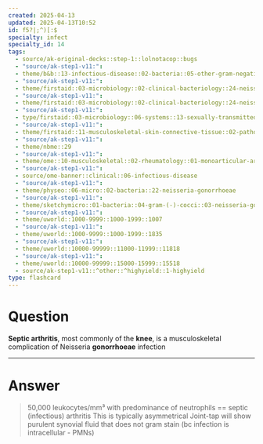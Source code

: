 ```yaml
---
created: 2025-04-13
updated: 2025-04-13T10:52
id: f5?|;^)[:$
specialty: infect
specialty_id: 14
tags:
  - source/ak-original-decks::step-1::lolnotacop::bugs
  - "source/ak-step1-v11:": 
  - theme/b&b::13-infectious-disease::02-bacteria::05-other-gram-negatives
  - "source/ak-step1-v11:": 
  - theme/firstaid::03-microbiology::02-clinical-bacteriology::24-neisseria
  - "source/ak-step1-v11:": 
  - theme/firstaid::03-microbiology::02-clinical-bacteriology::24-neisseria::neisseria-gonorrhoeae
  - "source/ak-step1-v11:": 
  - type/firstaid::03-microbiology::06-systems::13-sexually-transmitted-infections
  - "source/ak-step1-v11:": 
  - theme/firstaid::11-musculoskeletal-skin-connective-tissue::02-pathology::21-infections::septic-arthritis
  - "source/ak-step1-v11:": 
  - theme/nbme::29
  - "source/ak-step1-v11:": 
  - theme/ome::10-musculoskeletal::02-rheumatology::01-monoarticular-arthropathy
  - "source/ak-step1-v11:": 
  - source/ome-banner::clinical::06-infectious-disease
  - "source/ak-step1-v11:": 
  - theme/physeo::06-micro::02-bacteria::22-neisseria-gonorrhoeae
  - "source/ak-step1-v11:": 
  - theme/sketchymicro::01-bacteria::04-gram-(-)-cocci::03-neisseria-gonorrhoeae
  - "source/ak-step1-v11:": 
  - theme/uworld::1000-9999::1000-1999::1007
  - "source/ak-step1-v11:": 
  - theme/uworld::1000-9999::1000-1999::1835
  - "source/ak-step1-v11:": 
  - theme/uworld::10000-99999::11000-11999::11818
  - "source/ak-step1-v11:": 
  - theme/uworld::10000-99999::15000-15999::15518
  - source/ak-step1-v11::^other::^highyield::1-highyield
type: flashcard
---
```


# Question
**Septic arthritis**, most commonly of the **knee**, is a musculoskeletal complication of Neisseria **gonorrhoeae** infection

---

# Answer
>50,000 leukocytes/mm³ with predominance of neutrophils == septic (infectious) arthritis    This is typically asymmetrical   Joint-tap will show purulent synovial fluid that does not gram stain (bc infection is intracellular - PMNs)